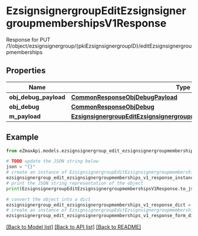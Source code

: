 # EzsignsignergroupEditEzsignsignergroupmembershipsV1Response

Response for PUT /1/object/ezsignsignergroup/{pkiEzsignsignergroupID}/editEzsignsignergroupmemberships

## Properties

Name | Type | Description | Notes
------------ | ------------- | ------------- | -------------
**obj_debug_payload** | [**CommonResponseObjDebugPayload**](CommonResponseObjDebugPayload.md) |  | 
**obj_debug** | [**CommonResponseObjDebug**](CommonResponseObjDebug.md) |  | [optional] 
**m_payload** | [**EzsignsignergroupEditEzsignsignergroupmembershipsV1ResponseMPayload**](EzsignsignergroupEditEzsignsignergroupmembershipsV1ResponseMPayload.md) |  | 

## Example

```python
from eZmaxApi.models.ezsignsignergroup_edit_ezsignsignergroupmemberships_v1_response import EzsignsignergroupEditEzsignsignergroupmembershipsV1Response

# TODO update the JSON string below
json = "{}"
# create an instance of EzsignsignergroupEditEzsignsignergroupmembershipsV1Response from a JSON string
ezsignsignergroup_edit_ezsignsignergroupmemberships_v1_response_instance = EzsignsignergroupEditEzsignsignergroupmembershipsV1Response.from_json(json)
# print the JSON string representation of the object
print(EzsignsignergroupEditEzsignsignergroupmembershipsV1Response.to_json())

# convert the object into a dict
ezsignsignergroup_edit_ezsignsignergroupmemberships_v1_response_dict = ezsignsignergroup_edit_ezsignsignergroupmemberships_v1_response_instance.to_dict()
# create an instance of EzsignsignergroupEditEzsignsignergroupmembershipsV1Response from a dict
ezsignsignergroup_edit_ezsignsignergroupmemberships_v1_response_form_dict = ezsignsignergroup_edit_ezsignsignergroupmemberships_v1_response.from_dict(ezsignsignergroup_edit_ezsignsignergroupmemberships_v1_response_dict)
```
[[Back to Model list]](../README.md#documentation-for-models) [[Back to API list]](../README.md#documentation-for-api-endpoints) [[Back to README]](../README.md)


